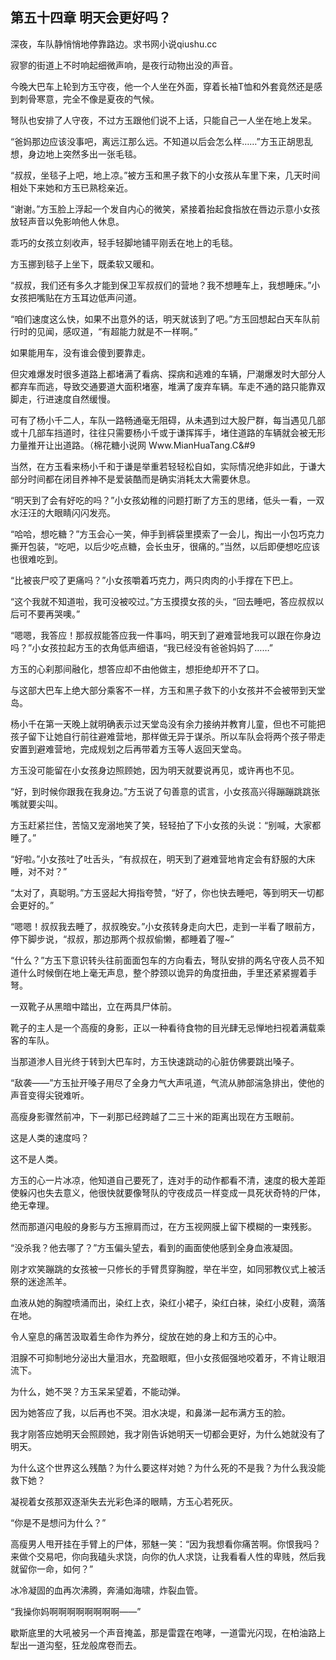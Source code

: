 ## 第五十四章 明天会更好吗？
深夜，车队静悄悄地停靠路边。求书网小说qiushu.cc

寂寥的街道上不时响起细微声响，是夜行动物出没的声音。

今晚大巴车上轮到方玉守夜，他一个人坐在外面，穿着长袖T恤和外套竟然还是感到刺骨寒意，完全不像是夏夜的气候。

弩队也安排了人守夜，不过方玉跟他们说不上话，只能自己一人坐在地上发呆。

“爸妈那边应该没事吧，离远江那么远。不知道以后会怎么样……”方玉正胡思乱想，身边地上突然多出一张毛毯。

“叔叔，坐毯子上吧，地上凉。”被方玉和黑子救下的小女孩从车里下来，几天时间相处下来她和方玉已熟稔亲近。

“谢谢。”方玉脸上浮起一个发自内心的微笑，紧接着抬起食指放在唇边示意小女孩放轻声音以免影响他人休息。

乖巧的女孩立刻收声，轻手轻脚地铺平刚丢在地上的毛毯。

方玉挪到毯子上坐下，既柔软又暖和。

“叔叔，我们还有多久才能到保卫军叔叔们的营地？我不想睡车上，我想睡床。”小女孩把嘴贴在方玉耳边低声问道。

“咱们速度这么快，如果不出意外的话，明天就该到了吧。”方玉回想起白天车队前行时的见闻，感叹道，“有超能力就是不一样啊。”

如果能用车，没有谁会傻到要靠走。

但灾难爆发时很多道路上都堵满了看病、探病和逃难的车辆，尸潮爆发时大部分人都弃车而逃，导致交通要道大面积堵塞，堆满了废弃车辆。车走不通的路只能靠双脚走，行进速度自然缓慢。

可有了杨小千二人，车队一路畅通毫无阻碍，从未遇到过大股尸群，每当遇见几部或十几部车挡道时，往往只需要杨小千或于谦挥挥手，堵住道路的车辆就会被无形力量推开让出道路。&#65288;&#26825;&#33457;&#31958;&#23567;&#35828;&#32593;&#32;&#87;&#119;&#119;&#46;&#77;&#105;&#97;&#110;&#72;&#117;&#97;&#84;&#97;&#110;&#103;&#46;&#67;&#9

当然，在方玉看来杨小千和于谦是举重若轻轻松自如，实际情况绝非如此，于谦大部分时间都在闭目养神不是爱装酷而是确实消耗太大需要休息。

“明天到了会有好吃的吗？”小女孩幼稚的问题打断了方玉的思绪，低头一看，一双水汪汪的大眼睛闪闪发亮。

“哈哈，想吃糖？”方玉会心一笑，伸手到裤袋里摸索了一会儿，掏出一小包巧克力撕开包装，“吃吧，以后少吃点糖，会长虫牙，很痛的。”当然，以后即便想吃应该也很难吃到。

“比被丧尸咬了更痛吗？”小女孩嚼着巧克力，两只肉肉的小手撑在下巴上。

“这个我就不知道啦，我可没被咬过。”方玉摸摸女孩的头，“回去睡吧，答应叔叔以后可不要再哭噢。”

“嗯嗯，我答应！那叔叔能答应我一件事吗，明天到了避难营地我可以跟在你身边吗？”小女孩拉起方玉的衣角低声细语，“我已经没有爸爸妈妈了……”

方玉的心刹那间融化，想答应却不由他做主，想拒绝却开不了口。

与这部大巴车上绝大部分乘客不一样，方玉和黑子救下的小女孩并不会被带到天堂岛。

杨小千在第一天晚上就明确表示过天堂岛没有余力接纳并教育儿童，但也不可能把孩子留下让她自行前往避难营地，那样做无异于谋杀。所以车队会将两个孩子带走安置到避难营地，完成规划之后再带着方玉等人返回天堂岛。

方玉没可能留在小女孩身边照顾她，因为明天就要说再见，或许再也不见。

“好，到时候你跟我在我身边。”方玉说了句善意的谎言，小女孩高兴得蹦蹦跳跳张嘴就要尖叫。

方玉赶紧拦住，苦恼又宠溺地笑了笑，轻轻拍了下小女孩的头说：“别喊，大家都睡了。”

“好啦。”小女孩吐了吐舌头，“有叔叔在，明天到了避难营地肯定会有舒服的大床睡，对不对？”

“太对了，真聪明。”方玉竖起大拇指夸赞，“好了，你也快去睡吧，等到明天一切都会更好的。”

“嗯嗯！叔叔我去睡了，叔叔晚安。”小女孩转身走向大巴，走到一半看了眼前方，停下脚步说，“叔叔，那边那两个叔叔偷懒，都睡着了喔~”

“什么？”方玉下意识转头往前面面包车的方向看去，弩队安排的两名守夜人员不知道什么时候倒在地上毫无声息，整个脖颈以诡异的角度扭曲，手里还紧紧握着手弩。

一双靴子从黑暗中踏出，立在两具尸体前。

靴子的主人是一个高瘦的身影，正以一种看待食物的目光肆无忌惮地扫视着满载乘客的车队。

当那道渗人目光终于转到大巴车时，方玉快速跳动的心脏仿佛要跳出嗓子。

“敌袭――”方玉扯开嗓子用尽了全身力气大声吼道，气流从肺部湍急排出，使他的声音变得尖锐难听。

高瘦身影骤然前冲，下一刹那已经跨越了二三十米的距离出现在方玉眼前。

这是人类的速度吗？

这不是人类。

方玉的心一片冰凉，他知道自己要死了，连对手的动作都看不清，速度的极大差距使躲闪也失去意义，他很快就要像弩队的守夜成员一样变成一具死状奇特的尸体，绝无幸理。

然而那道闪电般的身影与方玉擦肩而过，在方玉视网膜上留下模糊的一束残影。

“没杀我？他去哪了？”方玉偏头望去，看到的画面使他感到全身血液凝固。

刚才欢笑蹦跳的女孩被一只修长的手臂贯穿胸膛，举在半空，如同邪教仪式上被活祭的迷途羔羊。

血液从她的胸膛喷涌而出，染红上衣，染红小裙子，染红白袜，染红小皮鞋，滴落在地。

令人窒息的痛苦汲取着生命作为养分，绽放在她的身上和方玉的心中。

泪腺不可抑制地分泌出大量泪水，充盈眼眶，但小女孩倔强地咬着牙，不肯让眼泪流下。

为什么，她不哭？方玉呆呆望着，不能动弹。

因为她答应了我，以后再也不哭。泪水决堤，和鼻涕一起布满方玉的脸。

我才刚答应她明天会照顾她，我才刚告诉她明天一切都会更好，为什么她就没有了明天。

为什么这个世界这么残酷？为什么要这样对她？为什么死的不是我？为什么我没能救下她？

凝视着女孩那双逐渐失去光彩色泽的眼睛，方玉心若死灰。

“你是不是想问为什么？”

高瘦男人甩开挂在手臂上的尸体，邪魅一笑：“因为我想看你痛苦啊。你恨我吗？来做个交易吧，你向我磕头求饶，向你的仇人求饶，让我看看人性的卑贱，然后我就留你一命，如何？”

冰冷凝固的血再次沸腾，奔涌如海啸，炸裂血管。

“我操你妈啊啊啊啊啊啊啊啊――”

歇斯底里的大吼被另一个声音掩盖，那是雷霆在咆哮，一道雷光闪现，在柏油路上犁出一道沟壑，狂龙般席卷而去。

